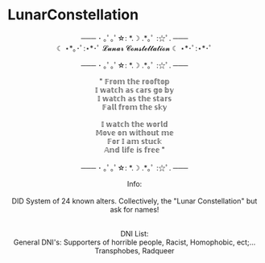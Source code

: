 # LunarConstellation
<p align="center">
─── ･ ｡ﾟ｡ﾟ☆: *.☽ .*｡ﾟ :☆ﾟ. ─── <br/>
☾ ⋆*｡･ﾟ:⋆*･ﾟ 𝓛𝓾𝓷𝓪𝓻 𝓒𝓸𝓷𝓼𝓽𝓮𝓵𝓵𝓪𝓽𝓲𝓸𝓷 ☾ ⋆*･ﾟ:⋆*･ﾟ <br/>

<p align="center">
  ─── ･ ｡ﾟ｡ﾟ☆: *.☽ .*｡ﾟ :☆ﾟ. ─── <br/>
</p>

<p align="center">
" 𝔽𝕣𝕠𝕞 𝕥𝕙𝕖 𝕣𝕠𝕠𝕗𝕥𝕠𝕡 <br/>
𝕀 𝕨𝕒𝕥𝕔𝕙 𝕒𝕤 𝕔𝕒𝕣𝕤 𝕘𝕠 𝕓𝕪 <br/>
𝕀 𝕨𝕒𝕥𝕔𝕙 𝕒𝕤 𝕥𝕙𝕖 𝕤𝕥𝕒𝕣𝕤 <br/>
𝔽𝕒𝕝𝕝 𝕗𝕣𝕠𝕞 𝕥𝕙𝕖 𝕤𝕜𝕪 <br/>
<br/>
𝕀 𝕨𝕒𝕥𝕔𝕙 𝕥𝕙𝕖 𝕨𝕠𝕣𝕝𝕕 <br/>
𝕄𝕠𝕧𝕖 𝕠𝕟 𝕨𝕚𝕥𝕙𝕠𝕦𝕥 𝕞𝕖 <br/>
𝔽𝕠𝕣 𝕀 𝕒𝕞 𝕤𝕥𝕦𝕔𝕜 <br/>
𝔸𝕟𝕕 𝕝𝕚𝕗𝕖 𝕚𝕤 𝕗𝕣𝕖𝕖 " <br/>
<br/>
─── ･ ｡ﾟ｡ﾟ☆: *.☽ .*｡ﾟ :☆ﾟ. ───
</p>

<p align="center">
Info: <br/>
<br/>
DID System of 24 known alters. Collectively, the "Lunar Constellation" but ask for names! <br/>
<br/>

<p align="center">
DNI List: <br/>
General DNI's: Supporters of horrible people, Racist, Homophobic, ect;... <br/>
Transphobes, Radqueer
</p>

